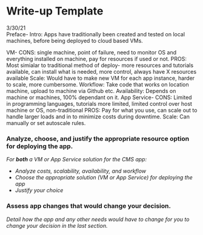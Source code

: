 # Write-up Template
3/30/21  
Preface- 
Intro: Apps have traditionally been created and tested on local machines, before being deployed to cloud based VMs. 

VM-
CONS:  single machine, point of failure, need to monitor OS and everything installed on machine, pay for resources if used or not.
PROS: Most simialar to traditional method of deploy- more resources and tutorials available, can install what is needed, more control, always
have X resources available
Scale: Would have to make new VM for each app instance, harder to scale, more cumbersome.
Workflow: Take code that works on location machine, upload to machine via Github etc. 
Availability: Depends on machine or machines, 100% dependant on it.
App Service-
CONS: Limited in programming languages, tutorials more limited, limited control over host machine or OS, non-traditional
PROS: Pay for what you use, can scale out to handle larger loads and in to minimize costs during downtime.
Scale: Can manually or set autoscale rules. 
### Analyze, choose, and justify the appropriate resource option for deploying the app.

*For **both** a VM or App Service solution for the CMS app:*
- *Analyze costs, scalability, availability, and workflow*
- *Choose the appropriate solution (VM or App Service) for deploying the app*
- *Justify your choice*

### Assess app changes that would change your decision.

*Detail how the app and any other needs would have to change for you to change your decision in the last section.* 